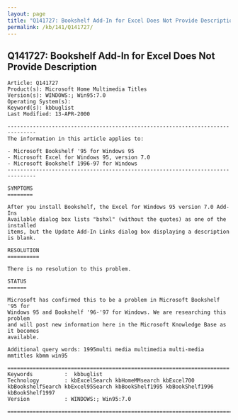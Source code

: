 ```yaml
---
layout: page
title: "Q141727: Bookshelf Add-In for Excel Does Not Provide Description"
permalink: /kb/141/Q141727/
---
```


## Q141727: Bookshelf Add-In for Excel Does Not Provide Description

	Article: Q141727
	Product(s): Microsoft Home Multimedia Titles
	Version(s): WINDOWS:; Win95:7.0
	Operating System(s): 
	Keyword(s): kbbuglist
	Last Modified: 13-APR-2000
	
	-------------------------------------------------------------------------------
	The information in this article applies to:
	
	- Microsoft Bookshelf '95 for Windows 95 
	- Microsoft Excel for Windows 95, version 7.0 
	- Microsoft Bookshelf 1996-97 for Windows 
	-------------------------------------------------------------------------------
	
	SYMPTOMS
	========
	
	After you install Bookshelf, the Excel for Windows 95 version 7.0 Add-Ins
	Available dialog box lists "bshxl" (without the quotes) as one of the installed
	items, but the Update Add-In Links dialog box displaying a description is blank.
	
	RESOLUTION
	==========
	
	There is no resolution to this problem.
	
	STATUS
	======
	
	Microsoft has confirmed this to be a problem in Microsoft Bookshelf '95 for
	Windows 95 and Bookshelf '96-'97 for Windows. We are researching this problem
	and will post new information here in the Microsoft Knowledge Base as it becomes
	available.
	
	Additional query words: 1995multi media multimedia multi-media mmtitles kbmm win95
	
	======================================================================
	Keywords          :  kbbuglist
	Technology        : kbExcelSearch kbHomeMMsearch kbExcel700 kbBookshelfSearch kbExcel95Search kbBookShelf1995 kbBookShelf1996 kbBookShelf1997
	Version           : WINDOWS:; Win95:7.0
	
	=============================================================================
	

